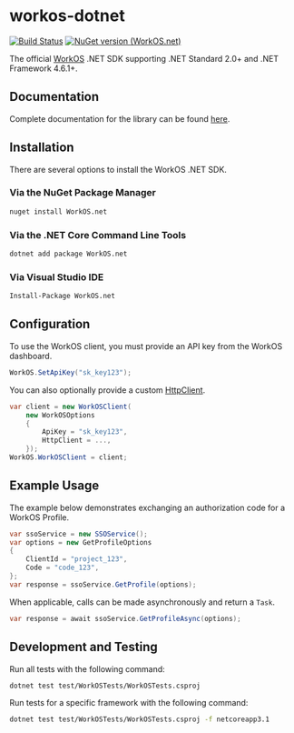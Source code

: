 # workos-dotnet

[![Build Status](https://workos.semaphoreci.com/badges/workos-dotnet/branches/v0.1.0.svg?style=shields&key=343c1d18-79da-4ea3-89ce-8a6195a9d3d9)](https://workos.semaphoreci.com/projects/workos-dotnet)
[![NuGet version (WorkOS.net)](https://img.shields.io/nuget/v/WorkOS.net.svg?style=flat-square)](https://www.nuget.org/packages/WorkOS.net/)

The official [WorkOS](https://www.workos.com/) .NET SDK supporting .NET Standard 2.0+ and .NET Framework 4.6.1+.

## Documentation

Complete documentation for the library can be found [here](https://workos.com/docs/).

## Installation

There are several options to install the WorkOS .NET SDK.

### Via the NuGet Package Manager

```sh
nuget install WorkOS.net
```

### Via the .NET Core Command Line Tools

```sh
dotnet add package WorkOS.net
```

### Via Visual Studio IDE

```sh
Install-Package WorkOS.net
```

## Configuration

To use the WorkOS client, you must provide an API key from the WorkOS dashboard.

```c#
WorkOS.SetApiKey("sk_key123");
```

You can also optionally provide a custom [HttpClient](https://docs.microsoft.com/en-us/dotnet/api/system.net.http.httpclient).

```c#
var client = new WorkOSClient(
    new WorkOSOptions
    {
        ApiKey = "sk_key123",
        HttpClient = ...,
    });
WorkOS.WorkOSClient = client;
```

## Example Usage

The example below demonstrates exchanging an authorization code for a WorkOS Profile.

```c#
var ssoService = new SSOService();
var options = new GetProfileOptions
{
    ClientId = "project_123",
    Code = "code_123",
};
var response = ssoService.GetProfile(options);
```

When applicable, calls can be made asynchronously and return a `Task`.

```c#
var response = await ssoService.GetProfileAsync(options);
```

## Development and Testing

Run all tests with the following command:

```sh
dotnet test test/WorkOSTests/WorkOSTests.csproj
```

Run tests for a specific framework with the following command:

```sh
dotnet test test/WorkOSTests/WorkOSTests.csproj -f netcoreapp3.1
```
